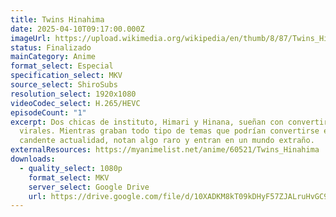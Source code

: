```yaml
---
title: Twins Hinahima
date: 2025-04-10T09:17:00.000Z
imageUrl: https://upload.wikimedia.org/wikipedia/en/thumb/8/87/Twins_Hinahima_key_visual.webp/225px-Twins_Hinahima_key_visual.webp.png
status: Finalizado
mainCategory: Anime
format_select: Especial
specification_select: MKV
source_select: ShiroSubs
resolution_select: 1920x1080
videoCodec_select: H.265/HEVC
episodeCount: "1"
excerpt: Dos chicas de instituto, Himari y Hinana, sueñan con convertirse en
  virales. Mientras graban todo tipo de temas que podrían convertirse en
  candente actualidad, notan algo raro y entran en un mundo extraño.
externalResources: https://myanimelist.net/anime/60521/Twins_Hinahima
downloads:
  - quality_select: 1080p
    format_select: MKV
    server_select: Google Drive
    url: https://drive.google.com/file/d/10XADKM8kT09kDHyF57ZJALruHvGC98Lu/view?usp=sharing
---
```

